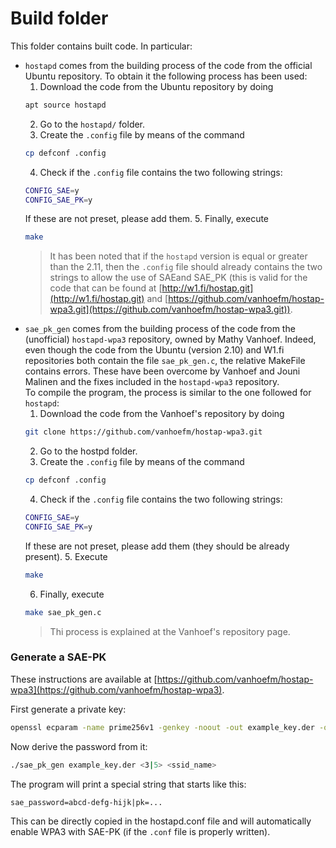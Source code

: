 # Build folder
This folder contains built code. In particular:
- `hostapd` comes from the building process of the code from the official Ubuntu repository.
    To obtain it the following process has been used:
    1. Download the code from the Ubuntu repository by doing
    ```bash
    apt source hostapd
    ```
    2. Go to the `hostapd/` folder.
    3. Create the `.config` file by means of the command
    ```bash
    cp defconf .config
    ```
    4. Check if the `.config` file contains the two following strings:
    ```bash
    CONFIG_SAE=y
    CONFIG_SAE_PK=y
    ```
    If these are not preset, please add them.
    5. Finally, execute
    ```bash
    make
    ```
    > It has been noted that if the `hostapd` version is equal or greater than the 2.11,
    > then the `.config` file should already contains the two strings to allow the use of SAEand SAE_PK
    > (this is valid for the code that can be found at [http://w1.fi/hostap.git](http://w1.fi/hostap.git)
    > and [https://github.com/vanhoefm/hostap-wpa3.git](https://github.com/vanhoefm/hostap-wpa3.git)).
- `sae_pk_gen` comes from the building process of the code from the (unofficial) `hostapd-wpa3` repository,
    owned by Mathy Vanhoef. Indeed, even though the code from the Ubuntu (version 2.10) and W1.fi repositories
    both contain the file `sae_pk_gen.c`, the relative MakeFile contains errors. These have been overcome by
    Vanhoef and Jouni Malinen and the fixes included in the `hostapd-wpa3` repository.<br>
    To compile the program, the process is similar to the one followed for `hostapd`:
    1. Download the code from the Vanhoef's repository by doing
    ```bash
    git clone https://github.com/vanhoefm/hostap-wpa3.git
    ```
    2. Go to the hostpd folder.
    3. Create the `.config` file by means of the command
    ```bash
    cp defconf .config
    ```
    4. Check if the `.config` file contains the two following strings:
    ```bash
    CONFIG_SAE=y
    CONFIG_SAE_PK=y
    ```
    If these are not preset, please add them (they should be already present).
    5. Execute
    ```bash
    make
    ```
    6. Finally, execute
    ```bash
    make sae_pk_gen.c
    ```
    > Thi process is explained at the Vanhoef's repository page.


### Generate a SAE-PK
These instructions are available at [https://github.com/vanhoefm/hostap-wpa3](https://github.com/vanhoefm/hostap-wpa3).

First generate a private key:
```bash
openssl ecparam -name prime256v1 -genkey -noout -out example_key.der -outform der
```
Now derive the password from it:
```bash
./sae_pk_gen example_key.der <3|5> <ssid_name>
```
The program will print a special string that starts like this:
```
sae_password=abcd-defg-hijk|pk=...
```
This can be directly copied in the hostapd.conf file and will automatically enable WPA3 with SAE-PK (if the `.conf` file is properly written).
